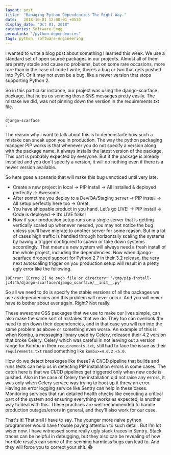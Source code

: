 ```yaml
---
layout: post
title:  "Managing Python Dependencies The Right Way."
date:   2018-10-01 12:00:01 +0530
display_date: "Oct 01, 2018"
categories: Software-Engg
permalink: "/python-dependencies"
tags: python, software-engineering
---
```


I wanted to write a blog post about something I learned this week. We use a standard set of open source packages in our projects. Almost all of them are pretty stable and cause no problems, but on some rare occasions, more rare than in the case of code I write, there’s a bug or two that gets pushed into PyPi. Or it may not even be a bug, like a newer version that stops supporting Python 2. 

So in this particular instance, our project was using the django-scarface package, that helps us sending those SNS messages pretty easily. The mistake we did, was not pinning down the version in the requirements.txt file. 

```
. . 
django-scarface
. .
``` 

The reason why I want to talk about this is to demonstarte how such a mistake can sneak upon you in production. The way the python packaging manager PIP works is that whenever you do not specify a version along with the package name, it always installs the latest version of the package. This part is probably expected by everyone. But if the package is already installed and you don’t specify a version, it will do nothing even if there is a newer version available.

So here goes a scenario that will make this bug unnoticed until very late:
- Create a new project in local -> PIP install -> All installed & deployed perfectly -> Awesome.
- After sometime you deploy to a Dev/QA/Staging server -> PIP install -> All setup perfectly here too -> Great.
- You have shippable product in you hand. Let’s go LIVE! -> PIP install -> Code is deployed -> It’s LIVE folks!
- Now if your production setup runs on a single server that is getting vertically scaled up whenever needed, you may not notice the bug unless you’ll have migrate to another server for some reason. But in a lot of cases high traffic is handled through horizontally scaling the systems by having a trigger configured to spawn or take down systems accordingly. That means a new system will always need a fresh install of the whole project, including the dependencies. Now when django-scarface dropped support for Python 2.7 in their 3.2 release, the very next autoscaling trigger on you production setup will result in a pretty ugly error like the following.
```
IOError: [Errno 2] No such file or directory: '/tmp/pip-install-ji4l4h/django-scarface/django_scarface/__init__.py’
```

So all we need to do is specify the stable versions of all the packages we use as dependencies and this problem will never occur. And you will never have to bother about ever again. Right? Not really. 

These awesome OSS packages that we use to make our lives simple, can also make the same sort of mistakes that we do. They too can overlook the need to pin down their dependencies, and in that case you will run into the same problem as above or something even worse. An example of this is when Kombu, a messaging library used by Celery, released their 4.2 version that broke Celery. Celery which was careful in not leaving out a version range for Kombu in their `requirements.txt`, still had to face the issue as their `requirements.txt` read something like `kombu>=4.0.2,<5.0`. 


How do we detect breakages like these? A CI/CD pipeline that builds and runs tests can help us in detecting PIP installation errors in some cases. The catch here is that we CI/CD pipelines get triggered only when new code is pushed. Also in the case of Celery the installation did not raise any errors, it was only when Celery service was trying to boot up it threw an error. Having an error logging service like Sentry can help in these cases. Monitoring services that run detailed health checks like executing a critical part of the system and ensuring everything works as expected, is another way to deal with this. These practices are well recommended to handle production outages/errors in general, and they'll also work for our case.


That's it! That's all I have to say. The younger more naive python programmer would have trouble paying attention to such detail. But I’m lot wiser now. I have witnessed some really ugly stack traces in Sentry. Stack traces can be helpful in debugging, but they also can be revealing of how horrible results can some of the seeming harmless bugs can lead to. And they will force you to correct your shit. 😂
